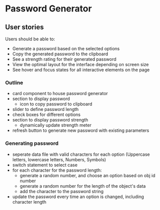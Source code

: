 # Password Generator

## User stories

Users should be able to:

- Generate a password based on the selected options
- Copy the generated password to the clipboard
- See a strength rating for their generated password
- View the optimal layout for the interface depending on screen size
- See hover and focus states for all interactive elements on the page

### Outline

- card component to house password generator
- section to display password
  - icon to copy password to clipboard
- slider to define password length
- check boxes for different options
- section to display password strength
  - dynamically update strength meter
- refresh button to generate new password with existing parameters

### Generating password

- seperate data file with valid characters for each option (Uppercase letters, lowercase letters, Numbers, Symbols)
- switch statement to select case
- for each character for the password length:
  - generate a random number, and choose an option based on obj id number
  - generate a random number for the length of the object's data
  - add the character to the password string
- update the password every time an option is changed, including character length
